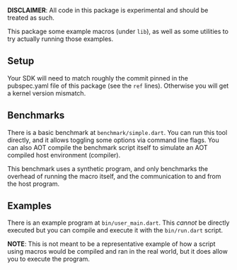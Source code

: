**DISCLAIMER**: All code in this package is experimental and should be treated
as such.

This package some example macros (under `lib`), as well as some utilities to try
actually running those examples.

## Setup

Your SDK will need to match roughly the commit pinned in the pubspec.yaml file
of this package (see the `ref` lines). Otherwise you will get a kernel version
mismatch.

## Benchmarks

There is a basic benchmark at `benchmark/simple.dart`. You can run this tool
directly, and it allows toggling some options via command line flags. You can
also AOT compile the benchmark script itself to simulate an AOT compiled host
environment (compiler).

This benchmark uses a synthetic program, and only benchmarks the overhead of
running the macro itself, and the communication to and from the host program.

## Examples

There is an example program at `bin/user_main.dart`. This _cannot_ be directly
executed but you can compile and execute it with the `bin/run.dart` script.

**NOTE**: This is not meant to be a representative example of how a script using
macros would be compiled and ran in the real world, but it does allow you to
execute the program.
